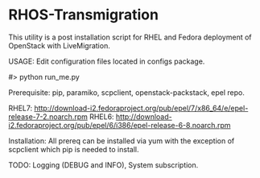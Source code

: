 RHOS-Transmigration
===================
This utility is a post installation script for RHEL and Fedora deployment of OpenStack with LiveMigration.

USAGE: Edit configuration files located in configs package.
 
#> python run_me.py

Prerequisite: pip, paramiko, scpclient, openstack-packstack, epel repo.


RHEL7: http://download-i2.fedoraproject.org/pub/epel/7/x86_64/e/epel-release-7-2.noarch.rpm
RHEL6: http://download-i2.fedoraproject.org/pub/epel/6/i386/epel-release-6-8.noarch.rpm

Installation: All prereq can be installed via yum with the exception of scpclient which pip 
is needed to install.

TODO: Logging (DEBUG and INFO), System subscription.
